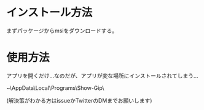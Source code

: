 # インストール方法
まずパッケージからmsiをダウンロードする。
# 使用方法
アプリを開くだけ...なのだが、アプリが変な場所にインストールされてしまう...

~\AppData\Local\Programs\Show-Gip\

(解決策がわかる方はissueかTwitterのDMまでお願いします)
